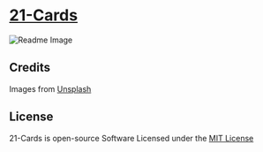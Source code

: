 # [21-Cards](https://praashoo7.github.io/21-Cards/)

![Readme Image](public/ReadMe-Images/MAIN.png)


## Credits

Images from [Unsplash](https://unsplash.com/)

## License

21-Cards is open-source Software Licensed under the [MIT License](https://github.com/Praashoo7/21-Cards/blob/main/LICENSE)

